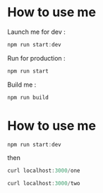 # How to use me

Launch me for dev :

```javascript
npm run start:dev
```

Run for production :

```javascript
npm run start
```

Build me :

```javascript
npm run build
```

# How to use me

```javascript
npm run start:dev
```

then

```javascript
curl localhost:3000/one
```

```javascript
curl localhost:3000/two
```
